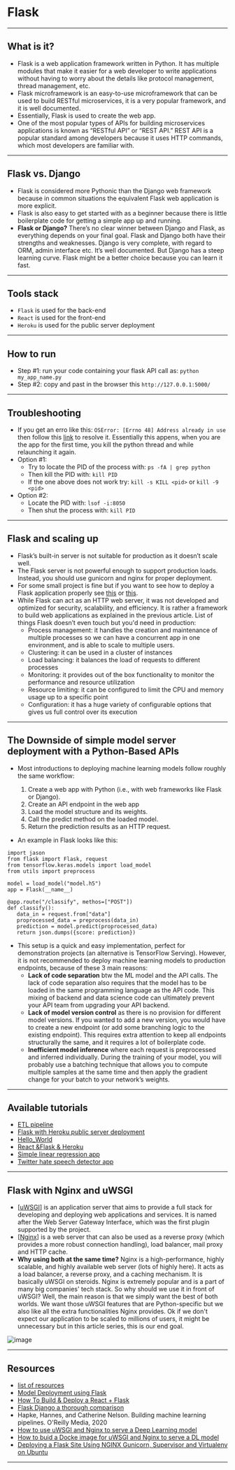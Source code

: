 # Flask
***

## What is it?
- Flask is a web application framework written in Python. It has multiple modules that make it easier for a web developer to write applications without having to worry about the details like protocol management, thread management, etc.
- Flask microframework is an easy-to-use microframework that can be used to build RESTful microservices, it is a very popular framework, and it is well documented.
- Essentially, Flask is used to create the web app.
- One of the most popular types of APIs for building microservices applications is known as “RESTful API” or “REST API.” REST API is a popular standard among developers because it uses HTTP commands, which most developers are familiar with.
***

## Flask vs. Django
- Flask is considered more Pythonic than the Django web framework because in common situations the equivalent Flask web application is more explicit.
- Flask is also easy to get started with as a beginner because there is little boilerplate code for getting a simple app up and running.
- **Flask or Django?** There’s no clear winner between Django and Flask, as everything depends on your final goal. Flask and Django both have their strengths and weaknesses. Django is very complete, with regard to ORM, admin interface etc. It’s well documented. But Django has a steep learning curve. Flask might be a better choice because you can learn it fast.
***

## Tools stack
- `Flask` is used for the back-end
- `React` is used for the front-end
- `Heroku` is used for the public server deployment
***

## How to run
- Step #1: run your code containing your flask API call as: `python my_app_name.py`
- Step #2: copy and past in the browser this `http://127.0.0.1:5000/`
***

## Troubleshooting
- If you get an erro like this: `OSError: [Errno 48] Address already in use` then follow this [link](https://ishaileshmishra.medium.com/the-python-flask-problem-socket-error-errno-48-address-already-in-use-4d074847587e) to resolve it. Essentially this appens, when you are the app for the first time, you kill the python thread and while relaunching it again.
- Option #1:
   - Try to locate the PID of the process with: `ps -fA | grep python`
   - Then kill the PID with: `kill PID`
   - If the one above does not work try: `kill -s KILL <pid>` or `kill -9 <pid>`
- Option #2:
   - Locate the PID with: `lsof -i:8050`
   -  Then shut the process with: `kill PID`
***

## Flask and scaling up
- Flask’s built-in server is not suitable for production as it doesn’t scale well. 
- The Flask server is not powerful enough to support production loads. Instead, you should use gunicorn and nginx for proper deployment.
- For some small project is fine but if you want to see how to deploy a Flask application properly see [this](https://flask.palletsprojects.com/en/1.1.x/deploying/) or [this](https://theaisummer.com/uwsgi-nginx/).
- While Flask can act as an HTTP web server, it was not developed and optimized for security, scalability, and efficiency. It is rather a framework to build web applications as explained in the previous article. List of things Flask doesn’t even touch but you'd need in production:
   - Process management: it handles the creation and maintenance of multiple processes so we can have a concurrent app in one environment, and is able to scale to multiple users.
   - Clustering: it can be used in a cluster of instances
   - Load balancing: it balances the load of requests to different processes
   - Monitoring: it provides out of the box functionality to monitor the performance and resource utilization
   - Resource limiting: it can be configured to limit the CPU and memory usage up to a specific point
   - Configuration: it has a huge variety of configurable options that gives us full control over its execution
***

## The Downside of simple model server deployment with a Python-Based APIs
- Most introductions to deploying machine learning models follow roughly the same workflow:
   1. Create a web app with Python (i.e., with web frameworks like Flask or Django).
   2. Create an API endpoint in the web app
   3. Load the model structure and its weights.
   4. Call the predict method on the loaded model.
   5. Return the prediction results as an HTTP request.

- An example in Flask looks like this:
```
import jason
from flask import Flask, request
from tensorflow.keras.models import load_model
from utils import preprocess

model = load_model("model.h5")
app = Flask(__name__)

@app.route("/classify", methos=["POST"])
def classify():
   data_in = request.from["data"]
   proprocessed_data = preprocess(data_in)
   prediction = model.predict(proprocessed_data)
   return json.dumps({score: prediction})
```

- This setup is a quick and easy implementation, perfect for demonstration projects (an alternative is TensorFlow Serving). However, it is not recommended to deploy machine learning models to production endpoints, because of these 3 main reasons:
   - **Lack of code separation** btw the ML model and the API calls. The lack of code separation also requires that the model has to be loaded in the same programming language as the API code. This mixing of backend and data science code can ultimately prevent your API team from upgrading your API backend. 
   - **Lack of model version control** as there is no provision for different model versions. If you wanted to add a new version, you would have to create a new endpoint (or add some branching logic to the existing endpoint). This requires extra attention to keep all endpoints structurally the same, and it requires a lot of boilerplate code. 
   - **Inefficient model inference** where each request is preprocessed and inferred individually. During the training of your model, you will probably use a batching technique that allows you to compute multiple samples at the same time and then apply the gradient change for your batch to your network’s weights. 
***

## Available tutorials
- [ETL pipeline](https://github.com/kyaiooiayk/Flask-Notes/tree/main/tutorials/ETL_pipeline)
- [Flask with Heroku public server deployment](https://github.com/kyaiooiayk/Flask-Notes/tree/main/tutorials/Flask_and_Heroku_public_server)
- [Hello_World](https://github.com/kyaiooiayk/Flask-Notes/tree/main/tutorials/Hello_World)
- [React &Flask & Heroku](https://github.com/kyaiooiayk/Flask-Notes/tree/main/tutorials/React_Flask_Heroku)
- [Simple linear regression app](https://github.com/kyaiooiayk/Flask-Notes/tree/main/tutorials/Simple_linear_regression)
- [Twitter hate speech detector app](https://github.com/kyaiooiayk/Flask-Notes/tree/main/tutorials/Twitter_hate_speech_detector)
***

## Flask with Nginx and uWSGI
- [[uWSGI](https://uwsgi-docs.readthedocs.io/en/latest/)] is an application server that aims to provide a full stack for developing and deploying web applications and services. It is named after the Web Server Gateway Interface, which was the first plugin supported by the project.
- [[Nginx](https://www.nginx.com/)] is a web server that can also be used as a reverse proxy (which provides a more robust connection handling), load balancer, mail proxy and HTTP cache.
- **Why using both at the same time?** Nginx is a high-performance, highly scalable, and highly available web server (lots of highly here). It acts as a load balancer, a reverse proxy, and a caching mechanism. It is basically uWSGI on steroids. Nginx is extremely popular and is a part of many big companies' tech stack. So why should we use it in front of uWSGI? Well, the main reason is that we simply want the best of both worlds. We want those uWSGI features that are Python-specific but we also like all the extra functionalities Nginx provides. Ok if we don't expect our application to be scaled to millions of users, it might be unnecessary but in this article series, this is our end goal.

![image](https://user-images.githubusercontent.com/89139139/211042157-326ffac2-71ca-449e-ad10-16055fa6b20b.png)

***

## Resources
- [list of resources](https://www.fullstackpython.com/flask.html)
- [Model Deployment using Flask](https://towardsdatascience.com/model-deployment-using-flask-c5dcbb6499c9)
- [How To Build & Deploy a React + Flask](https://towardsdatascience.com/build-deploy-a-react-flask-app-47a89a5d17d9)
- [Flask Django a thorough comparison](https://codesource.io/flask-vs-django-an-in-depth-comparison/)
- Hapke, Hannes, and Catherine Nelson. Building machine learning pipelines. O'Reilly Media, 2020
- [How to use uWSGI and Nginx to serve a Deep Learning model](https://theaisummer.com/uwsgi-nginx/)
- [How to buid a Docke image for uWSGI and Nginx to serve a DL model](https://theaisummer.com/docker/)
- [Deploying a Flask Site Using NGINX Gunicorn, Supervisor and Virtualenv on Ubuntu](http://alexandersimoes.com/hints/2015/10/28/deploying-flask-with-nginx-gunicorn-supervisor-virtualenv-on-ubuntu.html)
***
